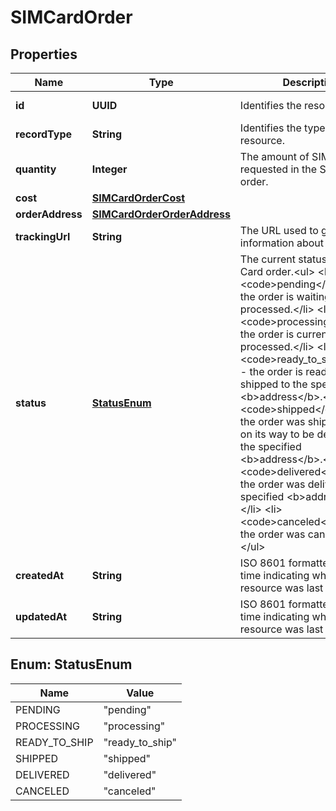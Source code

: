 

# SIMCardOrder


## Properties

Name | Type | Description | Notes
------------ | ------------- | ------------- | -------------
**id** | **UUID** | Identifies the resource. |  [optional] [readonly]
**recordType** | **String** | Identifies the type of the resource. |  [optional] [readonly]
**quantity** | **Integer** | The amount of SIM cards requested in the SIM card order. |  [optional]
**cost** | [**SIMCardOrderCost**](SIMCardOrderCost.md) |  |  [optional]
**orderAddress** | [**SIMCardOrderOrderAddress**](SIMCardOrderOrderAddress.md) |  |  [optional]
**trackingUrl** | **String** | The URL used to get tracking information about the order. |  [optional]
**status** | [**StatusEnum**](#StatusEnum) | The current status of the SIM Card order.&lt;ul&gt; &lt;li&gt;&lt;code&gt;pending&lt;/code&gt; - the order is waiting to be processed.&lt;/li&gt; &lt;li&gt;&lt;code&gt;processing&lt;/code&gt; - the order is currently being processed.&lt;/li&gt; &lt;li&gt;&lt;code&gt;ready_to_ship&lt;/code&gt; - the order is ready to be shipped to the specified &lt;b&gt;address&lt;/b&gt;.&lt;/li&gt; &lt;li&gt;&lt;code&gt;shipped&lt;/code&gt; - the order was shipped and is on its way to be delivered to the specified &lt;b&gt;address&lt;/b&gt;.&lt;/li&gt; &lt;li&gt;&lt;code&gt;delivered&lt;/code&gt; - the order was delivered to the specified &lt;b&gt;address&lt;/b&gt;.&lt;/li&gt; &lt;li&gt;&lt;code&gt;canceled&lt;/code&gt; - the order was canceled.&lt;/li&gt; &lt;/ul&gt; |  [optional]
**createdAt** | **String** | ISO 8601 formatted date-time indicating when the resource was last created. |  [optional] [readonly]
**updatedAt** | **String** | ISO 8601 formatted date-time indicating when the resource was last updated. |  [optional] [readonly]



## Enum: StatusEnum

Name | Value
---- | -----
PENDING | &quot;pending&quot;
PROCESSING | &quot;processing&quot;
READY_TO_SHIP | &quot;ready_to_ship&quot;
SHIPPED | &quot;shipped&quot;
DELIVERED | &quot;delivered&quot;
CANCELED | &quot;canceled&quot;



